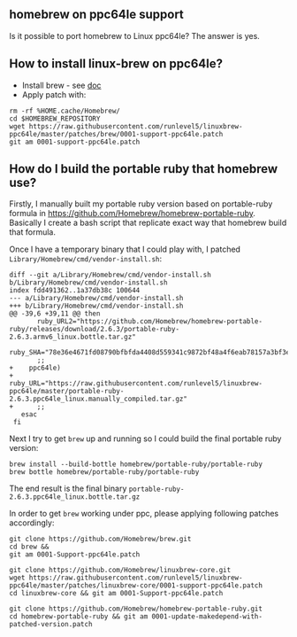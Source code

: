 ## homebrew on ppc64le support

Is it possible to port homebrew to Linux ppc64le? The answer is yes.

## How to install linux-brew on ppc64le?

* Install brew - see [doc](https://docs.brew.sh/Homebrew-on-Linux)
* Apply patch with:

```
rm -rf %HOME.cache/Homebrew/
cd $HOMEBREW_REPOSITORY
wget https://raw.githubusercontent.com/runlevel5/linuxbrew-ppc64le/master/patches/brew/0001-support-ppc64le.patch
git am 0001-support-ppc64le.patch
```

## How do I build the portable ruby that homebrew use?

Firstly, I manually built my portable ruby version based on portable-ruby formula in https://github.com/Homebrew/homebrew-portable-ruby. Basically I create a bash script that replicate exact way that homebrew build that formula.

Once I have a temporary binary that I could play with, I patched `Library/Homebrew/cmd/vendor-install.sh`:

```
diff --git a/Library/Homebrew/cmd/vendor-install.sh b/Library/Homebrew/cmd/vendor-install.sh
index fdd491362..1a37db38c 100644
--- a/Library/Homebrew/cmd/vendor-install.sh
+++ b/Library/Homebrew/cmd/vendor-install.sh
@@ -39,6 +39,11 @@ then
       ruby_URL2="https://github.com/Homebrew/homebrew-portable-ruby/releases/download/2.6.3/portable-ruby-2.6.3.armv6_linux.bottle.tar.gz"
       ruby_SHA="78e36e4671fd08790bfbfda4408d559341c9872bf48a4f6eab78157a3bf3efa6"
       ;;
+    ppc64le)
+      ruby_URL="https://raw.githubusercontent.com/runlevel5/linuxbrew-ppc64le/master/portable-ruby-2.6.3.ppc64le_linux.manually_compiled.tar.gz"
+      ;;
   esac
 fi
```

Next I try to get `brew` up and running so I could build the final portable ruby version:

```
brew install --build-bottle homebrew/portable-ruby/portable-ruby
brew bottle homebrew/portable-ruby/portable-ruby
```

The end result is the final binary `portable-ruby-2.6.3.ppc64le_linux.bottle.tar.gz`

In order to get `brew` working under ppc, please applying following patches accordingly:

```
git clone https://github.com/Homebrew/brew.git
cd brew && 
git am 0001-Support-ppc64le.patch

git clone https://github.com/Homebrew/linuxbrew-core.git
wget https://raw.githubusercontent.com/runlevel5/linuxbrew-ppc64le/master/patches/linuxbrew-core/0001-support-ppc64le.patch
cd linuxbrew-core && git am 0001-Support-ppc64le.patch

git clone https://github.com/Homebrew/homebrew-portable-ruby.git
cd homebrew-portable-ruby && git am 0001-update-makedepend-with-patched-version.patch
```
